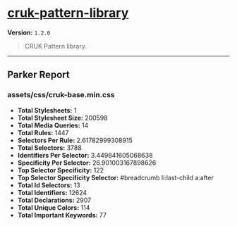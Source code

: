 # [cruk-pattern-library]( https://github.com/CRUKorg/cruk-pattern-library )

**Version:** `1.2.0`

> CRUK Pattern library.

* * *

## Parker Report

### assets/css/cruk-base.min.css

- **Total Stylesheets:** 1
- **Total Stylesheet Size:** 200598
- **Total Media Queries:** 14
- **Total Rules:** 1447
- **Selectors Per Rule:** 2.61782999308915
- **Total Selectors:** 3788
- **Identifiers Per Selector:** 3.449841605068638
- **Specificity Per Selector:** 26.901003167898626
- **Top Selector Specificity:** 122
- **Top Selector Specificity Selector:** #breadcrumb li:last-child a:after
- **Total Id Selectors:** 13
- **Total Identifiers:** 12624
- **Total Declarations:** 2907
- **Total Unique Colors:** 114
- **Total Important Keywords:** 77
